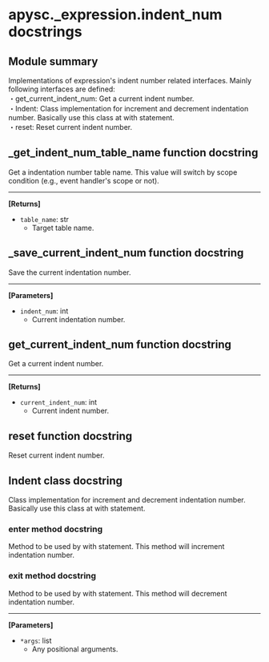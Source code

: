 # apysc._expression.indent_num docstrings

## Module summary

Implementations of expression's indent number related interfaces. Mainly following interfaces are defined: <br>・get_current_indent_num: Get a current indent number. <br>・Indent: Class implementation for increment and decrement indentation number. Basically use this class at with statement. <br>・reset: Reset current indent number.

## _get_indent_num_table_name function docstring

Get a indentation number table name. This value will switch by scope condition (e.g., event handler's scope or not).<hr>

**[Returns]**

- `table_name`: str
  - Target table name.

## _save_current_indent_num function docstring

Save the current indentation number.<hr>

**[Parameters]**

- `indent_num`: int
  - Current indentation number.

## get_current_indent_num function docstring

Get a current indent number.<hr>

**[Returns]**

- `current_indent_num`: int
  - Current indent number.

## reset function docstring

Reset current indent number.

## Indent class docstring

Class implementation for increment and decrement indentation number. Basically use this class at with statement.

### __enter__ method docstring

Method to be used by with statement. This method will increment indentation number.

### __exit__ method docstring

Method to be used by with statement. This method will decrement indentation number.<hr>

**[Parameters]**

- `*args`: list
  - Any positional arguments.